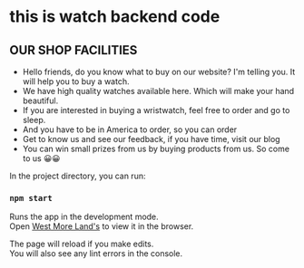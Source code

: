 # this is watch backend code

## OUR SHOP FACILITIES

* Hello friends, do you know what to buy on our website? I'm telling you. It will help you to buy a watch.
* We have high quality watches available here. Which will make your hand beautiful.
* If you are interested in buying a wristwatch, feel free to order and go to sleep.
* And you have to be in America to order, so you can order
* Get to know us and see our feedback, if you have time, visit our blog
* You can win small prizes from us by buying products from us. So come to us 😀😀



In the project directory, you can run:

### `npm start`

Runs the app in the development mode.\
Open [West More Land's](https://west-more-land-s.web.app/) to view it in the browser.

The page will reload if you make edits.\
You will also see any lint errors in the console.
